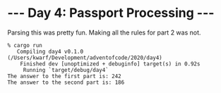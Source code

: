 # --- Day 4: Passport Processing ---

Parsing this was pretty fun. Making all the rules for part 2 was not.

```
% cargo run
   Compiling day4 v0.1.0 (/Users/kwarf/Development/adventofcode/2020/day4)
    Finished dev [unoptimized + debuginfo] target(s) in 0.92s
     Running `target/debug/day4`
The answer to the first part is: 242
The answer to the second part is: 186
```
